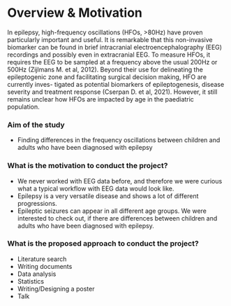 # Overview & Motivation

In epilepsy, high-frequency oscillations (HFOs, >80Hz) have proven particularly important and useful. It is remarkable that this non-invasive biomarker can be found in brief intracranial electroencephalography (EEG) recordings and possibly even in extracranial EEG. To measure HFOs, it requires the EEG to be sampled at a frequency above the usual 200Hz or 500Hz (Zijlmans M. et al, 2012). Beyond their use for delineating the epileptogenic zone and facilitating surgical decision making, HFO are currently inves- tigated as potential biomarkers of epileptogenesis, disease severity and treatment response (Cserpan D. et al, 2021). However, it still remains unclear how HFOs are impacted by age in the paediatric population. 

### Aim of the study 
- Finding differences in the frequency oscillations between children and adults who have been diagnosed with epilepsy 
 
### What is the motivation to conduct the project?
- We never worked with EEG data before, and therefore we were curious what a typical workflow with EEG data would look like.
- Epilepsy is a very versatile disease and shows a lot of different progressions.
- Epileptic seizures can appear in all different age groups. We were interested to check out, if there are differences between children and adults who have been diagnosed with epilepsy.

### What is the proposed approach to conduct the project?
- Literature search
- Writing documents
- Data analysis
- Statistics
- Writing/Designing a poster
- Talk
